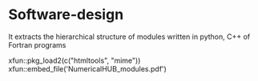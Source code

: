 # Software-design
It extracts the hierarchical structure of modules written in python, C++ of Fortran programs 

xfun::pkg_load2(c("htmltools", "mime"))
xfun::embed_file('NumericalHUB_modules.pdf')

